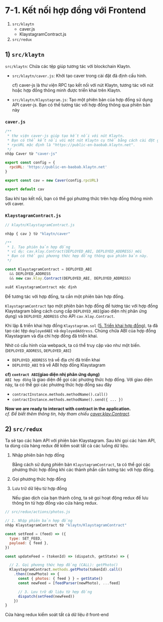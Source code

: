 # 7-1. Kết nối hợp đồng với Frontend <a id="7-1-connect-contract-to-frontend"></a>

1. `src/klaytn`
   * caver.js
   * KlaystagramContract.js
2. `src/redux`

## 1\) `src/klaytn` <a id="1-src-klaytn"></a>

`src/klaytn`: Chứa các tệp giúp tương tác với blockchain Klaytn.

* `src/klaytn/caver.js`: Khởi tạo caver trong cài đặt đã định cấu hình.

  cf\) caver-js là thư viện RPC tạo kết nối với nút Klaytn, tương tác với nút hoặc hợp đồng thông minh được triển khai trên Klaytn.

* `src/klaytn/Klaystagram.js`: Tạo một phiên bản của hợp đồng sử dụng API caver-js. Bạn có thể tương tác với hợp đồng thông qua phiên bản này

### `caver.js` <a id="caver-js"></a>

```javascript
/**
 * thư viện caver-js giúp tạo kết nối với nút Klaytn.
 * Bạn có thể kết nối với một nút Klaytn cụ thể bằng cách cài đặt giá trị "rpcURL".
 * rpcURL mặc định là "https://public-en-baobab.klaytn.net".
 */
nhập Caver từ "caver-js"

export const config = {
  rpcURL: 'https://public-en-baobab.klaytn.net'
}

export const cav = new Caver(config.rpcURL)

export default cav
```

Sau khi tạo kết nối, bạn có thể gọi phương thức trên hợp đồng thông minh với caver.

### `KlaystagramContract.js` <a id="klaystagramcontract-js"></a>

```javascript
// klaytn/KlaystagramContract.js

nhập { cav } từ "klaytn/caver"

/**
 * 1. Tạo phiên bản hợp đồng
 * ví dụ: cav.klay.Contract(DEPLOYED_ABI, DEPLOYED_ADDRESS) mới
 * Bạn có thể gọi phương thức hợp đồng thông qua phiên bản này.
 */

const KlaystagramContract = DEPLOYED_ABI
  && DEPLOYED_ADDRESS
  && new cav.klay.Contract(DEPLOYED_ABI, DEPLOYED_ADDRESS)

xuất KlaystagramContract mặc định
```

Để tương tác với hợp đồng, ta cần một phiên bản hợp đồng.

`KlaystagramContract` tạo một phiên bản hợp đồng để tương tác với hợp đồng Klaystagram bằng cách cung cấp `DEPLOYED_ABI`\(giao diện nhị phân ứng dụng\) và `DEPLOYED_ADDRESS` cho API `cav.klay.Contract`.

Khi lập & triển khai hợp đồng `Klaystagram.sol` \([5. Triển khai hợp đồng](../5.-deploy-contract.md)\), ta đã tạo các tệp `deployedABI` và `deployedAddress`. Chúng chứa ABI của hợp đồng Klaystagram và địa chỉ hợp đồng đã triển khai.

Nhờ có cấu hình của webpack, ta có thể truy cập vào như một biến.\(`DEPLOYED_ADDRESS`, `DEPLOYED_ABI`\)

* `DEPLOYED_ADDRESS` trả về địa chỉ đã triển khai
* `DEPLOYED_ABI` trả về ABI hợp đồng Klaystagram

**cf\) `contract ABI`\(giao diện nhị phân ứng dụng\)**  
`ABI hợp đồng` là giao diện để gọi các phương thức hợp đồng. Với giao diện này, ta có thể gọi các phương thức hợp đồng sau đây

* `contractInstance.methods.methodName().call()`
* `contractInstance.methods.methodName().send({ ... })`

**Now we are ready to interact with contract in the application.**  
_cf. Để biết thêm thông tin, hãy tham chiếu_ [_caver.klay.Contract_](../../../sdk/caver-js/v1.4.1/api-references/caver.klay.Contract.md)_._

## 2\) `src/redux` <a id="2-src-redux"></a>

Ta sẽ tạo các hàm API với phiên bản Klaystagram. Sau khi gọi các hàm API, ta dùng cửa hàng redux để kiểm soát tất cả các luồng dữ liệu.

1. Nhập phiên bản hợp đồng

   Bằng cách sử dụng phiên bản `KlaystagramContract`, ta có thể gọi các phương thức hợp đồng khi các thành phần cần tương tác với hợp đồng.

2. Gọi phương thức hợp đồng
3. Lưu trữ dữ liệu từ hợp đồng

   Nếu giao dịch của bạn thành công, ta sẽ gọi hoạt động redux để lưu thông tin từ hợp đồng vào cửa hàng redux.

```javascript
// src/redux/actions/photos.js

// 1. Nhập phiên bản hợp đồng
nhập KlaystagramContract từ "klaytn/KlaystagramContract"

const setFeed = (feed) => ({
  type: SET_FEED,
  payload: { feed },
})

const updateFeed = (tokenId) => (dispatch, getState) => {

  // 2. Gọi phương thức hợp đồng (CALL): getPhoto()
  KlaystagramContract.methods.getPhoto(tokenId).call()
    .then((newPhoto) => {
      const { photos: { feed } } = getState()
      const newFeed = [feedParser(newPhoto), ...feed]

      // 3. Lưu trữ dữ liệu từ hợp đồng
      dispatch(setFeed(newFeed))
    })
}
```

Cửa hàng redux kiểm soát tất cả dữ liệu ở front-end

